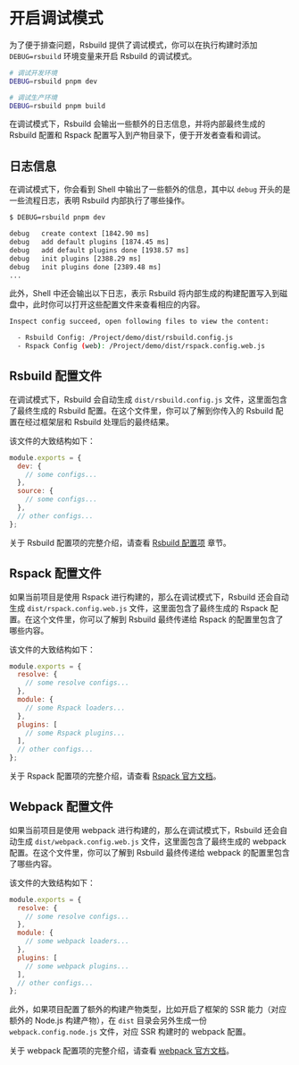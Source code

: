 # 开启调试模式

为了便于排查问题，Rsbuild 提供了调试模式，你可以在执行构建时添加 `DEBUG=rsbuild` 环境变量来开启 Rsbuild 的调试模式。

```bash
# 调试开发环境
DEBUG=rsbuild pnpm dev

# 调试生产环境
DEBUG=rsbuild pnpm build
```

在调试模式下，Rsbuild 会输出一些额外的日志信息，并将内部最终生成的 Rsbuild 配置和 Rspack 配置写入到产物目录下，便于开发者查看和调试。

## 日志信息

在调试模式下，你会看到 Shell 中输出了一些额外的信息，其中以 `debug` 开头的是一些流程日志，表明 Rsbuild 内部执行了哪些操作。

```bash
$ DEBUG=rsbuild pnpm dev

debug   create context [1842.90 ms]
debug   add default plugins [1874.45 ms]
debug   add default plugins done [1938.57 ms]
debug   init plugins [2388.29 ms]
debug   init plugins done [2389.48 ms]
...
```

此外，Shell 中还会输出以下日志，表示 Rsbuild 将内部生成的构建配置写入到磁盘中，此时你可以打开这些配置文件来查看相应的内容。

```bash
Inspect config succeed, open following files to view the content:

  - Rsbuild Config: /Project/demo/dist/rsbuild.config.js
  - Rspack Config (web): /Project/demo/dist/rspack.config.web.js
```

## Rsbuild 配置文件

在调试模式下，Rsbuild 会自动生成 `dist/rsbuild.config.js` 文件，这里面包含了最终生成的 Rsbuild 配置。在这个文件里，你可以了解到你传入的 Rsbuild 配置在经过框架层和 Rsbuild 处理后的最终结果。

该文件的大致结构如下：

```js
module.exports = {
  dev: {
    // some configs...
  },
  source: {
    // some configs...
  },
  // other configs...
};
```

关于 Rsbuild 配置项的完整介绍，请查看 [Rsbuild 配置项](/guide/basic/config) 章节。

## Rspack 配置文件

如果当前项目是使用 Rspack 进行构建的，那么在调试模式下，Rsbuild 还会自动生成 `dist/rspack.config.web.js` 文件，这里面包含了最终生成的 Rspack 配置。在这个文件里，你可以了解到 Rsbuild 最终传递给 Rspack 的配置里包含了哪些内容。

该文件的大致结构如下：

```js
module.exports = {
  resolve: {
    // some resolve configs...
  },
  module: {
    // some Rspack loaders...
  },
  plugins: [
    // some Rspack plugins...
  ],
  // other configs...
};
```

关于 Rspack 配置项的完整介绍，请查看 [Rspack 官方文档](https://rspack.dev/zh/config)。

## Webpack 配置文件

如果当前项目是使用 webpack 进行构建的，那么在调试模式下，Rsbuild 还会自动生成 `dist/webpack.config.web.js` 文件，这里面包含了最终生成的 webpack 配置。在这个文件里，你可以了解到 Rsbuild 最终传递给 webpack 的配置里包含了哪些内容。

该文件的大致结构如下：

```js
module.exports = {
  resolve: {
    // some resolve configs...
  },
  module: {
    // some webpack loaders...
  },
  plugins: [
    // some webpack plugins...
  ],
  // other configs...
};
```

此外，如果项目配置了额外的构建产物类型，比如开启了框架的 SSR 能力（对应额外的 Node.js 构建产物），在 `dist` 目录会另外生成一份 `webpack.config.node.js` 文件，对应 SSR 构建时的 webpack 配置。

关于 webpack 配置项的完整介绍，请查看 [webpack 官方文档](https://webpack.js.org/concepts/configuration/)。
